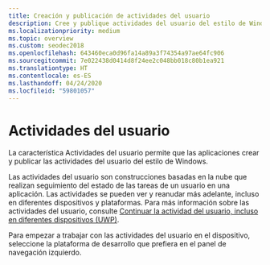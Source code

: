 ```yaml
---
title: Creación y publicación de actividades del usuario
description: Cree y publique actividades del usuario del estilo de Windows.
ms.localizationpriority: medium
ms.topic: overview
ms.custom: seodec2018
ms.openlocfilehash: 643460eca0d96fa14a89a3f74354a97ae64fc906
ms.sourcegitcommit: 7e022438d0414d8f24ee2c048bb018c80b1ea921
ms.translationtype: HT
ms.contentlocale: es-ES
ms.lasthandoff: 04/24/2020
ms.locfileid: "59801057"
---
```

# <a name="user-activities"></a>Actividades del usuario

La característica Actividades del usuario permite que las aplicaciones crear y publicar las actividades del usuario del estilo de Windows.

Las actividades del usuario son construcciones basadas en la nube que realizan seguimiento del estado de las tareas de un usuario en una aplicación. Las actividades se pueden ver y reanudar más adelante, incluso en diferentes dispositivos y plataformas. Para más información sobre las actividades del usuario, consulte [Continuar la actividad del usuario, incluso en diferentes dispositivos (UWP)](https://docs.microsoft.com/windows/uwp/launch-resume/useractivities).

Para empezar a trabajar con las actividades del usuario en el dispositivo, seleccione la plataforma de desarrollo que prefiera en el panel de navegación izquierdo.
